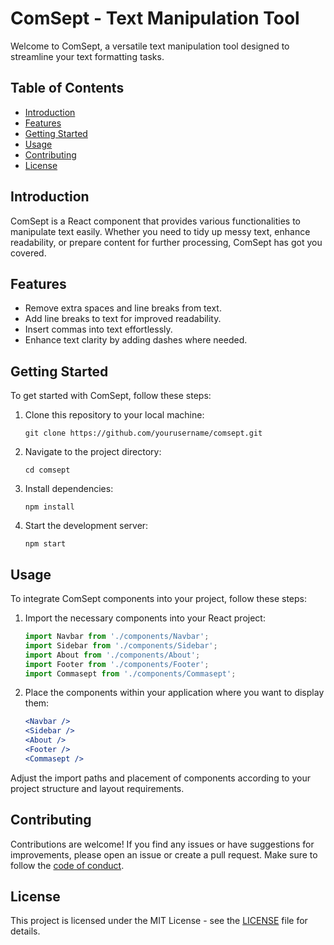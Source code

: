 # ComSept - Text Manipulation Tool

Welcome to ComSept, a versatile text manipulation tool designed to streamline your text formatting tasks.

## Table of Contents

- [Introduction](#introduction)
- [Features](#features)
- [Getting Started](#getting-started)
- [Usage](#usage)
- [Contributing](#contributing)
- [License](#license)

## Introduction

ComSept is a React component that provides various functionalities to manipulate text easily. Whether you need to tidy up messy text, enhance readability, or prepare content for further processing, ComSept has got you covered.

## Features

- Remove extra spaces and line breaks from text.
- Add line breaks to text for improved readability.
- Insert commas into text effortlessly.
- Enhance text clarity by adding dashes where needed.

## Getting Started

To get started with ComSept, follow these steps:

1. Clone this repository to your local machine:

    ```
    git clone https://github.com/yourusername/comsept.git
    ```

2. Navigate to the project directory:

    ```
    cd comsept
    ```

3. Install dependencies:

    ```
    npm install
    ```

4. Start the development server:

    ```
    npm start
    ```

## Usage

To integrate ComSept components into your project, follow these steps:

1. Import the necessary components into your React project:

    ```javascript
    import Navbar from './components/Navbar';
    import Sidebar from './components/Sidebar';
    import About from './components/About';
    import Footer from './components/Footer';
    import Commasept from './components/Commasept';
    ```

2. Place the components within your application where you want to display them:

    ```jsx
    <Navbar />
    <Sidebar />
    <About />
    <Footer />
    <Commasept />
    ```

Adjust the import paths and placement of components according to your project structure and layout requirements.


## Contributing

Contributions are welcome! If you find any issues or have suggestions for improvements, please open an issue or create a pull request. Make sure to follow the [code of conduct](CODE_OF_CONDUCT.md).

## License

This project is licensed under the MIT License - see the [LICENSE](LICENSE) file for details.
